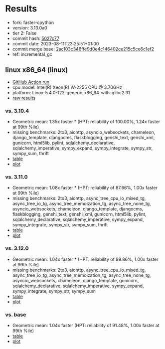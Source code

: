 # Results

- fork: faster-cpython
- version: 3.13.0a0
- tier 2: False
- commit hash: [5027c77](https://github.com/faster%2dcpython/cpython/commit/5027c77)
- commit date: 2023-08-11T23:25:51+01:00
- commit merge base: [2ac103c346ffe9d0e4c146402ce215c5ce6c1ef2](https://github.com/faster%2dcpython/cpython/commit/2ac103c346ffe9d0e4c146402ce215c5ce6c1ef2)
- ref: incremental_gc

## linux x86_64 (linux)

- [GitHub Action run](https://github.com/faster-cpython/benchmarking/actions/runs/5893521530)
- cpu model: Intel(R) Xeon(R) W-2255 CPU @ 3.70GHz
- platform: Linux-5.4.0-122-generic-x86_64-with-glibc2.31
- [raw results](bm-20230811-linux-x86_64-faster%252dcpython-incremental_gc-3.13.0a0-5027c77.json)

### vs. 3.10.4

- Geometric mean: 1.35x faster \* (HPT: reliability of 100.00%, 1.24x faster at 99th %ile)
- missing benchmarks: 2to3, aiohttp, asyncio_websockets, chameleon, django_template, djangocms, flaskblogging, genshi_text, genshi_xml, gunicorn, html5lib, pylint, sqlalchemy_declarative, sqlalchemy_imperative, sympy_expand, sympy_integrate, sympy_str, sympy_sum, thrift
- [table](bm-20230811-linux-x86_64-faster%252dcpython-incremental_gc-3.13.0a0-5027c77-vs-3.10.4.md)
- [plot](bm-20230811-linux-x86_64-faster%252dcpython-incremental_gc-3.13.0a0-5027c77-vs-3.10.4.png)

### vs. 3.11.0

- Geometric mean: 1.08x faster \* (HPT: reliability of 87.66%, 1.00x faster at 99th %ile)
- missing benchmarks: 2to3, aiohttp, async_tree_cpu_io_mixed_tg, async_tree_io_tg, async_tree_memoization_tg, async_tree_none_tg, asyncio_websockets, chameleon, django_template, djangocms, flaskblogging, genshi_text, genshi_xml, gunicorn, html5lib, pylint, sqlalchemy_declarative, sqlalchemy_imperative, sympy_expand, sympy_integrate, sympy_str, sympy_sum, thrift
- [table](bm-20230811-linux-x86_64-faster%252dcpython-incremental_gc-3.13.0a0-5027c77-vs-3.11.0.md)
- [plot](bm-20230811-linux-x86_64-faster%252dcpython-incremental_gc-3.13.0a0-5027c77-vs-3.11.0.png)

### vs. 3.12.0

- Geometric mean: 1.04x faster \* (HPT: reliability of 99.86%, 1.00x faster at 99th %ile)
- missing benchmarks: 2to3, aiohttp, async_tree_cpu_io_mixed_tg, async_tree_io_tg, async_tree_memoization_tg, async_tree_none_tg, asyncio_websockets, chameleon, django_template, gunicorn, sqlalchemy_declarative, sqlalchemy_imperative, sympy_expand, sympy_integrate, sympy_str, sympy_sum
- [table](bm-20230811-linux-x86_64-faster%252dcpython-incremental_gc-3.13.0a0-5027c77-vs-3.12.0.md)
- [plot](bm-20230811-linux-x86_64-faster%252dcpython-incremental_gc-3.13.0a0-5027c77-vs-3.12.0.png)

### vs. base

- Geometric mean: 1.04x faster (HPT: reliability of 91.48%, 1.00x faster at 99th %ile)
- [table](bm-20230811-linux-x86_64-faster%252dcpython-incremental_gc-3.13.0a0-5027c77-vs-base.md)
- [plot](bm-20230811-linux-x86_64-faster%252dcpython-incremental_gc-3.13.0a0-5027c77-vs-base.png)

